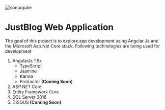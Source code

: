 ![sonarqube](https://sonarcloud.io/api/project_badges/measure?project=justblog&metric=alert_status)

# JustBlog Web Application 

The goal of this project is to explore app development using Angular Js and the Microsoft Asp.Net Core stack. Following technologies are being used for development

1. AngularJs 1.5x
    * TypeScript
    * Jasmine
    * Karma
    * Protractor __(Coming Soon)__
2. ASP.NET Core
3. Entity Framework Core
4. SQL Server 2016
7. DISQUS __(Coming Soon)__
